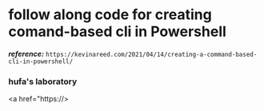 # follow along code for creating comand-based cli in Powershell
***reference:***
```https://kevinareed.com/2021/04/14/creating-a-command-based-cli-in-powershell/```

### hufa's laboratory
<a href="https://>